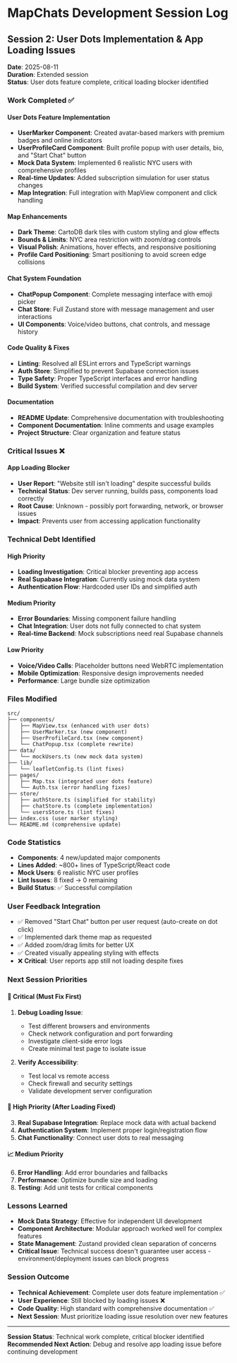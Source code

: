 # MapChats Development Session Log

## Session 2: User Dots Implementation & App Loading Issues
**Date**: 2025-08-11  
**Duration**: Extended session  
**Status**: User dots feature complete, critical loading blocker identified  

### Work Completed ✅

#### User Dots Feature Implementation
- **UserMarker Component**: Created avatar-based markers with premium badges and online indicators
- **UserProfileCard Component**: Built profile popup with user details, bio, and "Start Chat" button
- **Mock Data System**: Implemented 6 realistic NYC users with comprehensive profiles
- **Real-time Updates**: Added subscription simulation for user status changes
- **Map Integration**: Full integration with MapView component and click handling

#### Map Enhancements
- **Dark Theme**: CartoDB dark tiles with custom styling and glow effects
- **Bounds & Limits**: NYC area restriction with zoom/drag controls
- **Visual Polish**: Animations, hover effects, and responsive positioning
- **Profile Card Positioning**: Smart positioning to avoid screen edge collisions

#### Chat System Foundation
- **ChatPopup Component**: Complete messaging interface with emoji picker
- **Chat Store**: Full Zustand store with message management and user interactions
- **UI Components**: Voice/video buttons, chat controls, and message history

#### Code Quality & Fixes
- **Linting**: Resolved all ESLint errors and TypeScript warnings
- **Auth Store**: Simplified to prevent Supabase connection issues
- **Type Safety**: Proper TypeScript interfaces and error handling
- **Build System**: Verified successful compilation and dev server

#### Documentation
- **README Update**: Comprehensive documentation with troubleshooting
- **Component Documentation**: Inline comments and usage examples
- **Project Structure**: Clear organization and feature status

### Critical Issues ❌

#### App Loading Blocker
- **User Report**: "Website still isn't loading" despite successful builds
- **Technical Status**: Dev server running, builds pass, components load correctly
- **Root Cause**: Unknown - possibly port forwarding, network, or browser issues
- **Impact**: Prevents user from accessing application functionality

### Technical Debt Identified

#### High Priority
- **Loading Investigation**: Critical blocker preventing app access
- **Real Supabase Integration**: Currently using mock data system
- **Authentication Flow**: Hardcoded user IDs and simplified auth

#### Medium Priority
- **Error Boundaries**: Missing component failure handling
- **Chat Integration**: User dots not fully connected to chat system
- **Real-time Backend**: Mock subscriptions need real Supabase channels

#### Low Priority
- **Voice/Video Calls**: Placeholder buttons need WebRTC implementation
- **Mobile Optimization**: Responsive design improvements needed
- **Performance**: Large bundle size optimization

### Files Modified
```
src/
├── components/
│   ├── MapView.tsx (enhanced with user dots)
│   ├── UserMarker.tsx (new component)
│   ├── UserProfileCard.tsx (new component)
│   └── ChatPopup.tsx (complete rewrite)
├── data/
│   └── mockUsers.ts (new mock data system)
├── lib/
│   └── leafletConfig.ts (lint fixes)
├── pages/
│   ├── Map.tsx (integrated user dots feature)
│   └── Auth.tsx (error handling fixes)
├── store/
│   ├── authStore.ts (simplified for stability)
│   ├── chatStore.ts (complete implementation)
│   └── usersStore.ts (lint fixes)
├── index.css (user marker styling)
└── README.md (comprehensive update)
```

### Code Statistics
- **Components**: 4 new/updated major components
- **Lines Added**: ~800+ lines of TypeScript/React code
- **Mock Users**: 6 realistic NYC user profiles
- **Lint Issues**: 8 fixed → 0 remaining
- **Build Status**: ✅ Successful compilation

### User Feedback Integration
- ✅ Removed "Start Chat" button per user request (auto-create on dot click)
- ✅ Implemented dark theme map as requested
- ✅ Added zoom/drag limits for better UX
- ✅ Created visually appealing styling with effects
- ❌ **Critical**: User reports app still not loading despite fixes

### Next Session Priorities

#### 🚨 Critical (Must Fix First)
1. **Debug Loading Issue**: 
   - Test different browsers and environments
   - Check network configuration and port forwarding
   - Investigate client-side error logs
   - Create minimal test page to isolate issue
   
2. **Verify Accessibility**:
   - Test local vs remote access
   - Check firewall and security settings
   - Validate development server configuration

#### 🎯 High Priority (After Loading Fixed)
3. **Real Supabase Integration**: Replace mock data with actual backend
4. **Authentication System**: Implement proper login/registration flow
5. **Chat Functionality**: Connect user dots to real messaging

#### 📈 Medium Priority  
6. **Error Handling**: Add error boundaries and fallbacks
7. **Performance**: Optimize bundle size and loading
8. **Testing**: Add unit tests for critical components

### Lessons Learned
- **Mock Data Strategy**: Effective for independent UI development
- **Component Architecture**: Modular approach worked well for complex features  
- **State Management**: Zustand provided clean separation of concerns
- **Critical Issue**: Technical success doesn't guarantee user access - environment/deployment issues can block progress

### Session Outcome
- **Technical Achievement**: Complete user dots feature implementation ✅
- **User Experience**: Still blocked by loading issues ❌
- **Code Quality**: High standard with comprehensive documentation ✅
- **Next Session**: Must prioritize loading issue resolution over new features

---

**Session Status**: Technical work complete, critical blocker identified  
**Recommended Next Action**: Debug and resolve app loading issue before continuing development